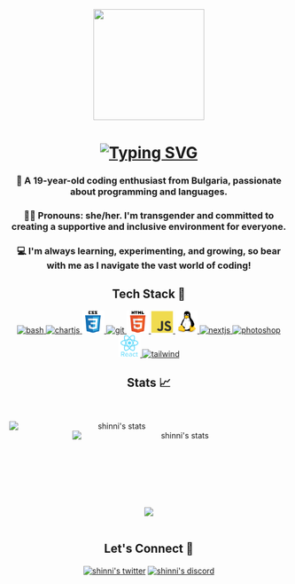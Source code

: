 <div align="center">
  <img src="https://media.giphy.com/media/hvRJCLFzcasrR4ia7z/giphy.gif" width="200" height="200"/>
<h1 align="center">
<a href="https://git.io/typing-svg"><img src="https://readme-typing-svg.herokuapp.com?font=CaskaydiaCove+Nerd+Font&weight=700&size=30&pause=1000&color=FF6E96&center=true&vCenter=true&random=false&width=435&lines=Hey%2C+I'm+Hana+(Shinni)+%F0%9F%8C%9F" alt="Typing SVG" /></a>
</h1>
  <h3 align="center">🩷 A 19-year-old coding enthusiast from Bulgaria, passionate about programming and languages.</h3>
  <h3 align="center">🏳️‍⚧️ Pronouns: she/her. I'm transgender and committed to creating a supportive and inclusive environment for everyone.</h3>
  <h3 align="center">💻 I'm always learning, experimenting, and growing, so bear with me as I navigate the vast world of coding!</h3>
</div>

<h2 align="center">Tech Stack 🚀</h2>
<p align="center">
  <a href="https://www.gnu.org/software/bash/" target="_blank" rel="noreferrer"> <img src="https://i.ibb.co/ZhrfJD0/bash.png" alt="bash" width="40" height="40"/> </a>
  <a href="https://www.chartjs.org" target="_blank" rel="noreferrer"> <img src="https://www.chartjs.org/media/logo-title.svg" alt="chartjs" width="40" height="40"/> </a>
  <a href="https://www.w3schools.com/css/" target="_blank" rel="noreferrer"> <img src="https://raw.githubusercontent.com/devicons/devicon/master/icons/css3/css3-original-wordmark.svg" alt="css3" width="40" height="40"/> </a>
  <a href="https://git-scm.com/" target="_blank" rel="noreferrer"> <img  src="https://www.vectorlogo.zone/logos/git-scm/git-scm-icon.svg" alt="git" width="40" height="40"/> </a>
  <a href="https://www.w3.org/html/" target="_blank" rel="noreferrer"> <img src="https://raw.githubusercontent.com/devicons/devicon/master/icons/html5/html5-original-wordmark.svg" alt="html5" width="40" height="40"/> </a>
  <a href="https://developer.mozilla.org/en-US/docs/Web/JavaScript" target="_blank" rel="noreferrer"> <img src="https://raw.githubusercontent.com/devicons/devicon/master/icons/javascript/javascript-original.svg" alt="javascript" width="40" height="40"/> </a>
  <a href="https://www.linux.org/" target="_blank" rel="noreferrer"> <img src="https://raw.githubusercontent.com/devicons/devicon/master/icons/linux/linux-original.svg" alt="linux" width="40" height="40"/> </a>
  <a href="https://nextjs.org/" target="_blank" rel="noreferrer"> <img src="https://cdn.worldvectorlogo.com/logos/next-js.svg" alt="nextjs" width="40" height="40"/> </a>
  <a href="https://www.photoshop.com/en" target="_blank" rel="noreferrer"> <img src="https://upload.wikimedia.org/wikipedia/commons/thumb/a/af/Adobe_Photoshop_CC_icon.svg/1051px-Adobe_Photoshop_CC_icon.svg.png" alt="photoshop" width="40" height="40"/> </a>
  <a href="https://reactjs.org/" target="_blank" rel="noreferrer"> <img src="https://raw.githubusercontent.com/devicons/devicon/master/icons/react/react-original-wordmark.svg" alt="react" width="40" height="40"/> </a>
  <a href="https://tailwindcss.com/" target="_blank" rel="noreferrer"> <img src="https://www.vectorlogo.zone/logos/tailwindcss/tailwindcss-icon.svg" alt="tailwind" width="40" height="40"/> </a>
</p>


<h2 align="center">Stats 📈</h2>
<br>
<p align="center">
<div align="center">
  <a href="https://github.com/ShinniUwU">
    <img align="left" width=390 src="https://github-readme-stats.vercel.app/api?username=shinniuwu&show_icons=true&count_private=true&hide=issues,contribs&theme=dracula&hide_border=true&bg_color=00000000" alt="shinni's stats" />
  </a>
  <a href="https://github.com/ShinniUwU">
    <img align="right" width=390 src="https://github-readme-streak-stats.herokuapp.com/?user=shinniuwu&show_icons=true&theme=dracula&background=FFFFFF00&count_private=true&hide_border=true" alt="shinni's stats" />
  </a>
</div>
  <br><br><br><br><br><br><br><br><br>
 <div align=center>
<a href="https://github.com/anuraghazra/github-readme-stats">
      <img height=200 align="center" src="https://github-readme-stats.vercel.app/api/top-langs/?username=shinniuwu&count_private=true&hide=c%23,tex,Mathematica&title_color=61dafb&text_color=ffffff&icon_color=61dafb&bg_color=00000000&langs_count=8&layout=compact&hide_border=true&size_weight=0.5&count_weight=0.5" />
    </a>
  </div>
<br>


</p>

<h2 align="center">Let's Connect 🤝</h2>
<p align="center">
  <a href="https://twitter.com/shinnioffical" target="blank"><img align="center" src="https://raw.githubusercontent.com/rahuldkjain/github-profile-readme-generator/master/src/images/icons/Social/twitter.svg" alt="shinni's twitter" height="30" width="40" /></a>
  <a href="https://discord.com/users/shinni_" target="blank"><img align="center" src="https://raw.githubusercontent.com/rahuldkjain/github-profile-readme-generator/master/src/images/icons/Social/discord.svg" alt="shinni's discord" height="30" width="40" /></a>
</p>
